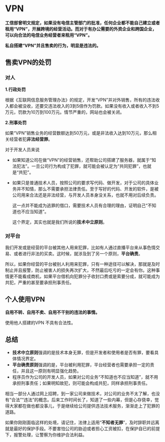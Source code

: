 # VPN

**工信部曾明文规定，如果没有电信主管部门的批准，任何企业都不能自己建立或者租用“VPN”，开展跨境的经营活动。而对于有办公需要的外资企业和跨国企业，可以向合法的电信业务经营者来租用“VPN”。**

**私自搭建“VPN”并且售卖的行为，明显是违法的。**



## 售卖VPN的处罚

### 对人

**1.行政处罚**

根据《互联网信息服务管理办法》的规定，开发“VPN”并对外销售，所有的违法收入都会被没收，还要交违法收入的3到5倍作为罚款。如果没有收入或者收入不到5万元，罚款为10万到100万元。情节严重的，网站也会被关闭。

**2.刑事处罚**

如果“VPN”销售业务的经营数额达到50万元，或是非法收入达到10万元，那么相关经营者犯**非法经营罪**。

对于开发人员来说

- 如果知道公司在做“VPN”的经营销售，还帮助公司搭建了服务器，就属于“知法犯法”。一旦公司行为构成了犯罪，就可能会被认定为“共同犯罪”，也就是“共犯”。

- 如果只是普通技术人员，按照公司的要求写代码、做开发，对于公司的具体业务并不知情，那么不需要承担法律责任。至于写好的代码、开发的软件，是被公司用来合法还是非法经营，与开发人员本身没关系，也就不用对后续负责。

  这一点并不能成为逃罪的借口，需要技术人员有合理的理由，证明自己“不知道也不应当知道”。

  这个界定，其实也就是我们所说的**技术中立原则**。



### 对平台

我们开发或是经营的平台被其他人用来犯罪，比如有人通过直播平台来从事色情交易、或者进行非法的买卖。这时候，就涉及到了另一个原则，**平台确责**。

所以，如果你经营的平台被别人利用来犯罪，只有一种途径可以解决，那就是及时制止并且报警，防止被害人的损失再次扩大，不然最后吃亏的一定会有你。这种事情更不能看成商机，如果平台借机向犯罪分子收封口费或是索要分成，就可能成为共犯，严重的甚至要承担刑事责任。



## 个人使用VPN

**自用不转、自用不卖、自用不干别的违法的事情。**



使用他人搭建的VPN 不具有合法性。



## 总结

- **技术中立原则**强调的是技术本身无罪，但是开发者和使用者是否有罪，要看具体情况界定。
- **平台确责原则**强调的是，平台被利用犯罪，平台经营者也需要承担一定的责任，并且这一原则有明显强化趋势。
- 程序员作为公司的开发人员，如果对公司业务“不知道也不应当知道”，就不用承担刑事责任；如果明知故犯，则可能会构成共犯，同样承担刑事责任。



相当一部分人通过网上招聘，到一家公司来做技术，对公司的业务不太了解，也没有“合法”“违法”的概念。后来工作时间长了，知道了一些内幕，但是心存侥幸，觉得大家都在做也都没事儿，于是继续给公司提供违法技术服务，渐渐走上了犯罪的道路。

如果你刚刚面临这样的处境，请记住，法律上适用“**不知者无罪**”，及时辞职并远离就是最好的保护手段。不要害怕公司的胁迫或者担心工资被扣，在保护自已的前提下，报警处理，让警察为你维护合法利益。